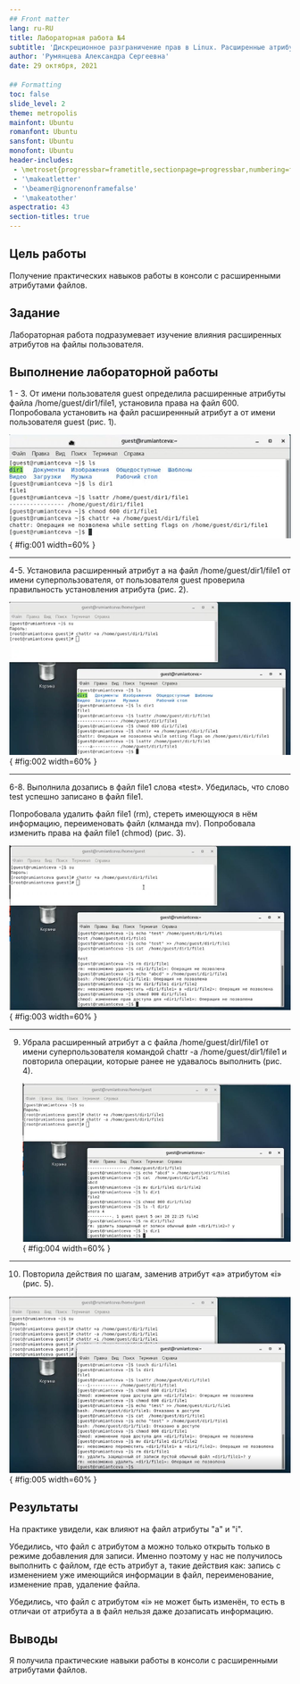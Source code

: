 ```yaml
---
## Front matter
lang: ru-RU
title: Лабораторная работа №4
subtitle: 'Дискреционное разграничение прав в Linux. Расширенные атрибуты'
author: 'Румянцева Александра Сергеевна'
date: 29 октября, 2021

## Formatting
toc: false
slide_level: 2
theme: metropolis
mainfont: Ubuntu
romanfont: Ubuntu
sansfont: Ubuntu
monofont: Ubuntu
header-includes: 
 - \metroset{progressbar=frametitle,sectionpage=progressbar,numbering=fraction}
 - '\makeatletter'
 - '\beamer@ignorenonframefalse'
 - '\makeatother'
aspectratio: 43
section-titles: true
---
```


## Цель работы

Получение практических навыков работы в консоли с расширенными атрибутами файлов.

## Задание

Лабораторная работа подразумевает изучение влияния расширенных атрибутов на файлы пользователя.

## Выполнение лабораторной работы

1 - 3. От имени пользователя guest определила расширенные атрибуты файла /home/guest/dir1/file1, установила права на файл 600. Попробовала установить на файл расширеннный атрибут a от имени пользователя guest (рис. 1).

   ![рис.1. Проверка раширенных атрибутов файла, попытка добавить атрибут а от имени пользователя.](images/1.JPG){ #fig:001 width=60% }

---

4-5. Установила расширенный атрибут a на файл /home/guest/dir1/file1 от имени суперпользователя, от пользователя guest проверила правильность установления атрибута (рис. 2).

   ![рис.2. Добавление расширенного атрибута а на файл от root пользователя.](images/2.JPG){ #fig:002 width=60% }

---

6-8. Выполнила дозапись в файл file1 слова «test». Убедилась, что слово test успешно записано в файл file1.

Попробовала удалить файл file1 (rm), стереть имеющуюся в нём информацию, переименовать файл (клманда mv). Попробовала изменить права на файл file1 (chmod) (рис. 3).

   ![рис.3. Попытки выполнить действия над файлом, на котором установлен атрибут а.](images/3.JPG){ #fig:003 width=60% }

---

9. Убрала расширенный атрибут a с файла /home/guest/dirl/file1 от имени суперпользователя командой chattr -a /home/guest/dir1/file1 и повторила операции, которые ранее не удавалось выполнить (рис. 4).

   ![рис.4. Попытки выполнить действия над файлом, на котором не установлены атрибуты.](images/4.JPG){ #fig:004 width=60% }

---

10. Повторила действия по шагам, заменив атрибут «a» атрибутом «i» (рис. 5).

   ![рис.5. Попытки выполнить действия над файлом, на котором установлен атрибут i.](images/5.JPG){ #fig:005 width=60% }

## Результаты

На практике увидели, как влияют на файл атрибуты "a" и "i".

Убедились, что файл с атрибутом а можно только открыть только в режиме добавления для записи. Именно поэтому у нас не получилось выполнить с файлом, где есть атрибут а, такие действия как: запись с изменением уже имеющийся информации в файл, переименование, изменение прав, удаление файла.

Убедились, что файл с атрибутом «i» не может быть изменён, то есть в отличаи от атрибута а в файл нельзя даже дозаписать информацию.

## Выводы

Я получила практические навыки работы в консоли с расширенными атрибутами файлов.
